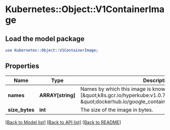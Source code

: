 # Kubernetes::Object::V1ContainerImage

## Load the model package
```perl
use Kubernetes::Object::V1ContainerImage;
```

## Properties
Name | Type | Description | Notes
------------ | ------------- | ------------- | -------------
**names** | **ARRAY[string]** | Names by which this image is known. e.g. [\&quot;k8s.gcr.io/hyperkube:v1.0.7\&quot;, \&quot;dockerhub.io/google_containers/hyperkube:v1.0.7\&quot;] | 
**size_bytes** | **int** | The size of the image in bytes. | [optional] 

[[Back to Model list]](../README.md#documentation-for-models) [[Back to API list]](../README.md#documentation-for-api-endpoints) [[Back to README]](../README.md)


